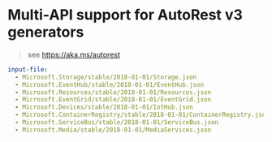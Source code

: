 # Multi-API support for AutoRest v3 generators

> see https://aka.ms/autorest

``` yaml $(enable-multi-api)
input-file:
  - Microsoft.Storage/stable/2018-01-01/Storage.json
  - Microsoft.EventHub/stable/2018-01-01/EventHub.json
  - Microsoft.Resources/stable/2018-01-01/Resources.json
  - Microsoft.EventGrid/stable/2018-01-01/EventGrid.json
  - Microsoft.Devices/stable/2018-01-01/IotHub.json
  - Microsoft.ContainerRegistry/stable/2018-01-01/ContainerRegistry.json
  - Microsoft.ServiceBus/stable/2018-01-01/ServiceBus.json
  - Microsoft.Media/stable/2018-01-01/MediaServices.json
```
